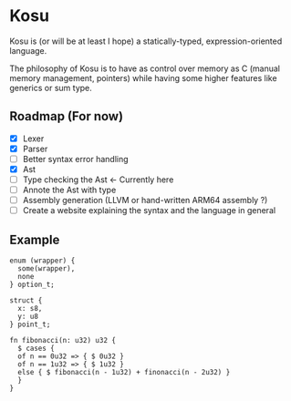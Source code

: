 # Kosu

Kosu is (or will be at least I hope) a statically-typed, expression-oriented language.

The philosophy of Kosu is to have as control over memory as C (manual memory management, pointers) while having some higher features like generics or sum type.

## Roadmap (For now)
- [x] Lexer
- [x] Parser
- [ ] Better syntax error handling
- [x] Ast
- [ ] Type checking the Ast <- Currently here
- [ ] Annote the Ast with type
- [ ] Assembly generation (LLVM or hand-written ARM64 assembly ?)
- [ ] Create a website explaining the syntax and the language in general

## Example
```
enum (wrapper) {
  some(wrapper),
  none
} option_t;

struct { 
  x: s8,
  y: u8
} point_t;

fn fibonacci(n: u32) u32 {
  $ cases {
  of n == 0u32 => { $ 0u32 }
  of n == 1u32 => { $ 1u32 }
  else { $ fibonacci(n - 1u32) + finonacci(n - 2u32) }
  }
}

```


